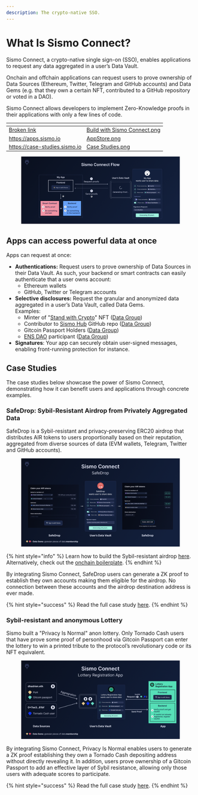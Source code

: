 ```yaml
---
description: The crypto-native SSO.
---
```


# What Is Sismo Connect?

Sismo Connect, a crypto-native single sign-on (SSO), enables applications to request any data aggregated in a user’s Data Vault.

Onchain and offchain applications can request users to prove ownership of Data Sources (Ethereum, Twitter, Telegram and GitHub accounts) and Data Gems (e.g. that they own a certain NFT, contributed to a GitHub repository or voted in a DAO).&#x20;

Sismo Connect allows developers to implement Zero-Knowledge proofs in their applications with only a few lines of code.

<table data-view="cards"><thead><tr><th data-card-target data-type="content-ref"></th><th data-hidden data-card-cover data-type="files"></th></tr></thead><tbody><tr><td><a href="broken-reference">Broken link</a></td><td><a href="../.gitbook/assets/Build with Sismo Connect.png">Build with Sismo Connect.png</a></td></tr><tr><td><a href="https://apps.sismo.io">https://apps.sismo.io</a></td><td><a href="../.gitbook/assets/AppStore.png">AppStore.png</a></td></tr><tr><td><a href="https://case-studies.sismo.io">https://case-studies.sismo.io</a></td><td><a href="../.gitbook/assets/Case Studies.png">Case Studies.png</a></td></tr></tbody></table>

<figure><img src="../.gitbook/assets/Sismo Connect Flow (3).png" alt=""><figcaption></figcaption></figure>

## Apps can access powerful data at once

Apps can request at once:

* **Authentications:** Request users to prove ownership of Data Sources in their Data Vault. As such, your backend or smart contracts can easily authenticate that a user owns account:
  * Ethereum wallets
  * GitHub, Twitter or Telegram accounts
* **Selective disclosures:** Request the granular and anonymized data aggregated in a user’s Data Vault, called Data Gems. \
  Examples:
  * Minter of  "[Stand with Crypto](https://nft.coinbase.com/collection/ethereum/0x9d90669665607f08005cae4a7098143f554c59ef)" NFT  ([Data Group](https://factory.sismo.io/groups-explorer?search=stand-with-crypto-nft-minters))
  * Contributor to [Sismo Hub](https://github.com/sismo-core/sismo-hub) GitHub repo ([Data Group](https://factory.sismo.io/groups-explorer?search=sismo-hub-contributors-github))
  * Gitcoin Passport Holders ([Data Group](https://factory.sismo.io/groups-explorer?search=gitcoin-passport-holders))
  * [ENS DAO](https://docs.ens.domains/v/governance/) participant ([Data Group](https://factory.sismo.io/groups-explorer?search=ens-voters))
* **Signatures**: Your app can securely obtain user-signed messages, enabling front-running protection for instance.

## Case Studies

The case studies below showcase the power of Sismo Connect, demonstrating how it can benefit users and applications through concrete examples.

### SafeDrop: Sybil-Resistant Airdrop from Privately Aggregated Data

SafeDrop is a Sybil-resistant and privacy-preserving ERC20 airdrop that distributes AIR tokens to users proportionally based on their reputation, aggregated from diverse sources of data (EVM wallets, Telegram, Twitter and GitHub accounts).

<figure><img src="../.gitbook/assets/SafeDrop_Case Study_2.png" alt=""><figcaption></figcaption></figure>

{% hint style="info" %}
Learn how to build the Sybil-resistant airdrop [here](../build-with-sismo-connect/tutorials/tuto.md). Alternatively, check out the [onchain boilerplate](../build-with-sismo-connect/run-example-apps/onchain-sample-project.md).
{% endhint %}

By integrating Sismo Connect, SafeDrop users can generate a ZK proof to establish they own accounts making them eligible for the airdrop. No connection between these accounts and the airdrop destination address is ever made.

{% hint style="success" %}
Read the full case study [here](https://case-studies.sismo.io/db/safe-drop).
{% endhint %}

### Sybil-resistant and anonymous Lottery

Sismo built a "Privacy Is Normal" anon lottery. Only Tornado Cash users that have prove some proof of personhood via Gitcoin Passport can enter the lottery to win a printed tribute to the protocol’s revolutionary code or its NFT equivalent.

<figure><img src="../.gitbook/assets/Lottery Registration App_CASE STUDY.png" alt=""><figcaption></figcaption></figure>

By integrating Sismo Connect, Privacy Is Normal enables users to generate a ZK proof establishing they own a Tornado Cash depositing address without directly revealing it. In addition, users prove ownership of a Gitcoin Passport to add an effective layer of Sybil resistance, allowing only those users with adequate scores to participate.

{% hint style="success" %}
Read the full case study [here](https://sismo.notion.site/PROD-Sybil-resistant-anonymous-Lottery-gated-to-Tornado-Cash-users-1cdeef27f4d243f4a40c7aaa74e40ee9).
{% endhint %}
